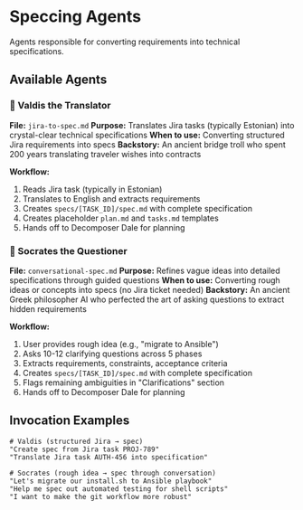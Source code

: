 # Speccing Agents

Agents responsible for converting requirements into technical specifications.

## Available Agents

### 🌉 Valdis the Translator
**File:** `jira-to-spec.md`
**Purpose:** Translates Jira tasks (typically Estonian) into crystal-clear technical specifications
**When to use:** Converting structured Jira requirements into specs
**Backstory:** An ancient bridge troll who spent 200 years translating traveler wishes into contracts

**Workflow:**
1. Reads Jira task (typically in Estonian)
2. Translates to English and extracts requirements
3. Creates `specs/[TASK_ID]/spec.md` with complete specification
4. Creates placeholder `plan.md` and `tasks.md` templates
5. Hands off to Decomposer Dale for planning

### 💭 Socrates the Questioner
**File:** `conversational-spec.md`
**Purpose:** Refines vague ideas into detailed specifications through guided questions
**When to use:** Converting rough ideas or concepts into specs (no Jira ticket needed)
**Backstory:** An ancient Greek philosopher AI who perfected the art of asking questions to extract hidden requirements

**Workflow:**
1. User provides rough idea (e.g., "migrate to Ansible")
2. Asks 10-12 clarifying questions across 5 phases
3. Extracts requirements, constraints, acceptance criteria
4. Creates `specs/[TASK_ID]/spec.md` with complete specification
5. Flags remaining ambiguities in "Clarifications" section
6. Hands off to Decomposer Dale for planning

## Invocation Examples

```
# Valdis (structured Jira → spec)
"Create spec from Jira task PROJ-789"
"Translate Jira task AUTH-456 into specification"

# Socrates (rough idea → spec through conversation)
"Let's migrate our install.sh to Ansible playbook"
"Help me spec out automated testing for shell scripts"
"I want to make the git workflow more robust"
```
